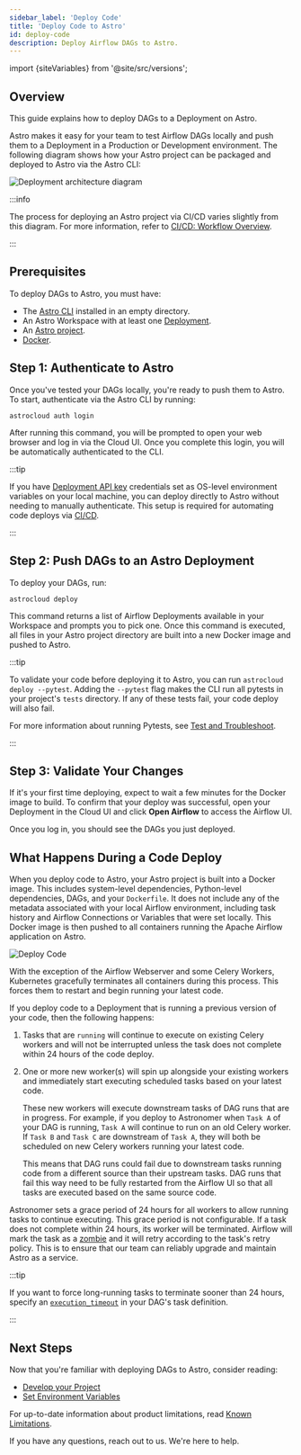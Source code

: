 ```yaml
---
sidebar_label: 'Deploy Code'
title: 'Deploy Code to Astro'
id: deploy-code
description: Deploy Airflow DAGs to Astro.
---
```


import {siteVariables} from '@site/src/versions';

## Overview

This guide explains how to deploy DAGs to a Deployment on Astro.

Astro makes it easy for your team to test Airflow DAGs locally and push them to a Deployment in a Production or Development environment. The following diagram shows how your Astro project can be packaged and deployed to Astro via the Astro CLI:

![Deployment architecture diagram](img/docs/deploy-architecture.png)

:::info

The process for deploying an Astro project via CI/CD varies slightly from this diagram. For more information, refer to [CI/CD: Workflow Overview](ci-cd.md#workflow-overview).

:::

## Prerequisites

To deploy DAGs to Astro, you must have:

- The [Astro CLI](install-cli.md) installed in an empty directory.
- An Astro Workspace with at least one [Deployment](configure-deployment.md).
- An [Astro project](create-project.md).
- [Docker](https://www.docker.com/products/docker-desktop).

## Step 1: Authenticate to Astro

Once you've tested your DAGs locally, you're ready to push them to Astro. To start, authenticate via the Astro CLI by running:

```
astrocloud auth login
```

After running this command, you will be prompted to open your web browser and log in via the Cloud UI. Once you complete this login, you will be automatically authenticated to the CLI.

:::tip

If you have [Deployment API key](api-keys.md) credentials set as OS-level environment variables on your local machine, you can deploy directly to Astro without needing to manually authenticate. This setup is required for automating code deploys via [CI/CD](ci-cd.md).

:::

## Step 2: Push DAGs to an Astro Deployment

To deploy your DAGs, run:

```
astrocloud deploy
```

This command returns a list of Airflow Deployments available in your Workspace and prompts you to pick one. Once this command is executed, all files in your Astro project directory are built into a new Docker image and pushed to Astro.

:::tip

To validate your code before deploying it to Astro, you can run `astrocloud deploy --pytest`. Adding the `--pytest` flag makes the CLI run all pytests in your project's `tests` directory. If any of these tests fail, your code deploy will also fail.

For more information about running Pytests, see [Test and Troubleshoot](test-and-troubleshoot-locally.md#test-dags-locally-with-pytest).

:::

## Step 3: Validate Your Changes

If it's your first time deploying, expect to wait a few minutes for the Docker image to build. To confirm that your deploy was successful, open your Deployment in the Cloud UI and click **Open Airflow** to access the Airflow UI.

Once you log in, you should see the DAGs you just deployed.

## What Happens During a Code Deploy

When you deploy code to Astro, your Astro project is built into a Docker image. This includes system-level dependencies, Python-level dependencies, DAGs, and your `Dockerfile`. It does not include any of the metadata associated with your local Airflow environment, including task history and Airflow Connections or Variables that were set locally. This Docker image is then pushed to all containers running the Apache Airflow application on Astro.

![Deploy Code](/img/docs/deploy-architecture.png)

With the exception of the Airflow Webserver and some Celery Workers, Kubernetes gracefully terminates all containers during this process. This forces them to restart and begin running your latest code.

If you deploy code to a Deployment that is running a previous version of your code, then the following happens:

1. Tasks that are `running` will continue to execute on existing Celery workers and will not be interrupted unless the task does not complete within 24 hours of the code deploy.
2. One or more new worker(s) will spin up alongside your existing workers and immediately start executing scheduled tasks based on your latest code.

    These new workers will execute downstream tasks of DAG runs that are in progress. For example, if you deploy to Astronomer when `Task A` of your DAG is running, `Task A` will continue to run on an old Celery worker. If `Task B` and `Task C` are downstream of `Task A`, they will both be scheduled on new Celery workers running your latest code.

    This means that DAG runs could fail due to downstream tasks running code from a different source than their upstream tasks. DAG runs that fail this way need to be fully restarted from the Airflow UI so that all tasks are executed based on the same source code.

Astronomer sets a grace period of 24 hours for all workers to allow running tasks to continue executing. This grace period is not configurable. If a task does not complete within 24 hours, its worker will be terminated. Airflow will mark the task as a [zombie](https://airflow.apache.org/docs/apache-airflow/stable/concepts/tasks.html#zombie-undead-tasks) and it will retry according to the task's retry policy. This is to ensure that our team can reliably upgrade and maintain Astro as a service.

:::tip

If you want to force long-running tasks to terminate sooner than 24 hours, specify an [`execution_timeout`](https://airflow.apache.org/docs/apache-airflow/stable/concepts/tasks.html#timeouts) in your DAG's task definition.

:::

## Next Steps

Now that you're familiar with deploying DAGs to Astro, consider reading:

- [Develop your Project](develop-project.md)
- [Set Environment Variables](environment-variables.md)

For up-to-date information about product limitations, read [Known Limitations](known-limitations.md).

If you have any questions, reach out to us. We're here to help.
